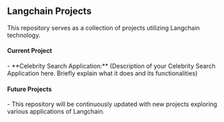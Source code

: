 <h2>Langchain Projects</h2>
This repository serves as a collection of projects utilizing Langchain technology.

<h4>Current Project</h4>
- **Celebrity Search Application:** (Description of your Celebrity Search Application here. Briefly explain what it does and its functionalities)

<h4>Future Projects</h4>
- This repository will be continuously updated with new projects exploring various applications of Langchain.
